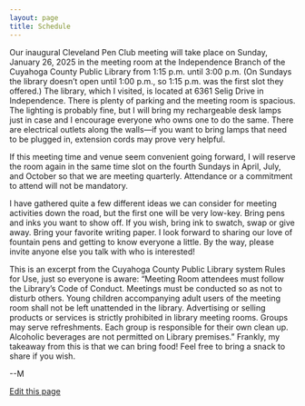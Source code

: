 ```yaml
---
layout: page
title: Schedule
---
```



Our inaugural Cleveland Pen Club meeting will take place on Sunday, January 26, 2025 in the meeting room at the Independence Branch of the Cuyahoga County Public Library from 1:15 p.m. until 3:00 p.m.
(On Sundays the library doesn’t open until 1:00 p.m., so 1:15 p.m. was the first slot they offered.)
The library, which I visited, is located at 6361 Selig Drive in Independence.
There is plenty of parking and the meeting room is spacious.
The lighting is probably fine, but I will bring my rechargeable desk lamps just in case and I encourage everyone who owns one to do the same.
There are electrical outlets along the walls—if  you want to bring lamps that need to be plugged in, extension cords may prove very helpful.

If this meeting time and venue seem convenient going forward, I will reserve the room again in the same time slot on the fourth Sundays in April, July, and October so that we are meeting quarterly.
Attendance or a commitment to attend will not be mandatory.

I have gathered quite a few different ideas we can consider for meeting activities down the road, but the first one will be very low-key.
Bring pens and inks you want to show off.  If you wish, bring ink to swatch, swap or give away.
Bring your favorite writing paper.
I look forward to sharing our love of fountain pens and getting to know everyone a little. 
By the way, please invite anyone else you talk with who is interested!

This is an excerpt from the Cuyahoga County Public Library system Rules for Use, just so everyone is aware:
“Meeting Room attendees must follow the Library’s Code of Conduct. Meetings must be conducted so as not to disturb others.
Young children accompanying adult users of the meeting room shall not be left unattended in the library.
Advertising or selling products or services is strictly prohibited in library meeting rooms.
Groups may serve refreshments.
Each group is responsible for their own clean up.
Alcoholic beverages are not permitted on Library premises.”
Frankly, my takeaway from this is that we can bring food!
Feel free to bring a snack to share if you wish.

--M

[Edit this page](https://github.com/clevelandpenclub/clevelandpenclub.github.io/edit/main/schedule.md)
